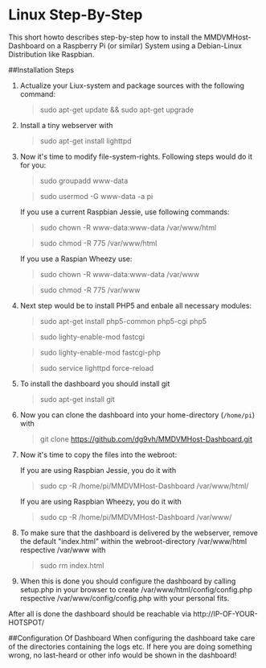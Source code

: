 # Linux Step-By-Step
This short howto describes step-by-step how to install the MMDVMHost-Dashboard on a Raspberry Pi (or similar) System using a Debian-Linux Distribution like Raspbian.

##Installation Steps
1. Actualize your Liux-system and package sources with the following command:

	>sudo apt-get update && sudo apt-get upgrade

2. Install a tiny webserver with

	>sudo apt-get install lighttpd

3. Now it's time to modify file-system-rights. Following steps would do it for you:

	>sudo groupadd www-data

	>sudo usermod -G www-data -a pi

	If you use a current Raspbian Jessie, use following commands:

	>sudo chown -R www-data:www-data /var/www/html

	>sudo chmod -R 775 /var/www/html

	If you use a Raspian Wheezy use:

	>sudo chown -R www-data:www-data /var/www

	>sudo chmod -R 775 /var/www

4. Next step would be to install PHP5 and enbale all necessary modules:

	>sudo apt-get install php5-common php5-cgi php5

	>sudo lighty-enable-mod fastcgi

	>sudo lighty-enable-mod fastcgi-php

	>sudo service lighttpd force-reload

5. To install the dashboard you should install git

	>sudo apt-get install git

6. Now you can clone the dashboard into your home-directory (`/home/pi`) with

	>git clone https://github.com/dg9vh/MMDVMHost-Dashboard.git

7. Now it's time to copy the files into the webroot:

	If you are using Raspbian Jessie, you do it with

	>sudo cp -R /home/pi/MMDVMHost-Dashboard /var/www/html/	

	If you are using Raspbian Wheezy, you do it with

	>sudo cp -R /home/pi/MMDVMHost-Dashboard /var/www/

8. To make sure that the dashboard is delivered by the webserver, remove the default "index.html" within the webroot-directory /var/www/html respective /var/www with

	>sudo rm index.html

9. When this is done you should configure the dashboard by calling setup.php in your browser to create /var/www/html/config/config.php respective /var/www/config/config.php with your personal fits. 

After all is done the dashboard should be reachable via http://IP-OF-YOUR-HOTSPOT/

##Configuration Of Dashboard
When configuring the dashboard take care of the directories containing the logs etc. If here you are doing something wrong, no last-heard or other info would be shown in the dashboard!
